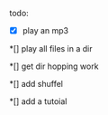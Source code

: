 todo:

*[x]	play an mp3

*[] play all files in a dir

*[] get dir hopping work

*[] add shuffel

*[] add a tutoial
